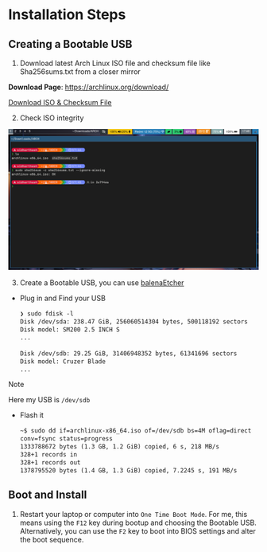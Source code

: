 # Installation Steps

## Creating a Bootable USB

1. Download latest Arch Linux ISO file and checksum file like Sha256sums.txt from a closer mirror

**Download Page**: https://archlinux.org/download/

[Download ISO & Checksum File](https://github.com/user-attachments/assets/63b4dbb9-7750-4759-b9ea-dc0cefdd2da7)

2. Check ISO integrity

![Check Sha256sum](media/sha256sum-check.png)

3. Create a Bootable USB, you can use [balenaEtcher](https://etcher.balena.io/)

  - Plug in and Find your USB

    ```
    ❯ sudo fdisk -l
    Disk /dev/sda: 238.47 GiB, 256060514304 bytes, 500118192 sectors
    Disk model: SM200 2.5 INCH S
    ...

    Disk /dev/sdb: 29.25 GiB, 31406948352 bytes, 61341696 sectors
    Disk model: Cruzer Blade    
    ...
    ```

> [!NOTE]
> Here my USB is `/dev/sdb`

  - Flash it

    ```
    ~$ sudo dd if=archlinux-x86_64.iso of=/dev/sdb bs=4M oflag=direct conv=fsync status=progress
    1333788672 bytes (1.3 GB, 1.2 GiB) copied, 6 s, 218 MB/s
    328+1 records in
    328+1 records out
    1378795520 bytes (1.4 GB, 1.3 GiB) copied, 7.2245 s, 191 MB/s
    ```

## Boot and Install

1. Restart your laptop or computer into `One Time Boot Mode`. For me, this means using the `F12` key during bootup and choosing the Bootable USB. Alternatively, you can use the `F2` key to boot into BIOS settings and alter the boot sequence.
